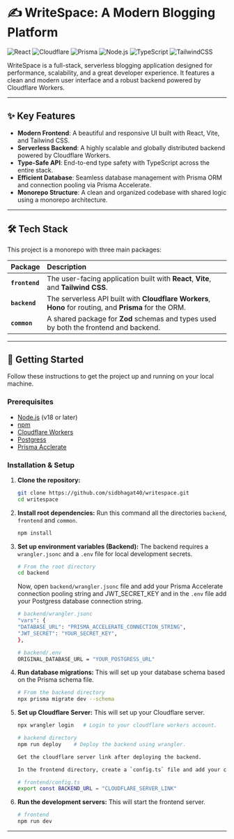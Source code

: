 # ✍️ WriteSpace: A Modern Blogging Platform

![React](https://img.shields.io/badge/react-%2320232a.svg?style=for-the-badge&logo=react&logoColor=%2361DAFB)
![Cloudflare](https://img.shields.io/badge/Cloudflare-F38020?style=for-the-badge&logo=Cloudflare&logoColor=white)
![Prisma](https://img.shields.io/badge/Prisma-3982CE?style=for-the-badge&logo=Prisma&logoColor=white)
![Node.js](https://img.shields.io/badge/node.js-6DA55F?style=for-the-badge&logo=node.js&logoColor=white)
![TypeScript](https://img.shields.io/badge/typescript-%23007ACC.svg?style=for-the-badge&logo=typescript&logoColor=white)
![TailwindCSS](https://img.shields.io/badge/tailwindcss-%2338B2AC.svg?style=for-the-badge&logo=tailwind-css&logoColor=white)

WriteSpace is a full-stack, serverless blogging application designed for performance, scalability, and a great developer experience. It features a clean and modern user interface and a robust backend powered by Cloudflare Workers.

---

## ✨ Key Features

- **Modern Frontend**: A beautiful and responsive UI built with React, Vite, and Tailwind CSS.
- **Serverless Backend**: A highly scalable and globally distributed backend powered by Cloudflare Workers.
- **Type-Safe API**: End-to-end type safety with TypeScript across the entire stack.
- **Efficient Database**: Seamless database management with Prisma ORM and connection pooling via Prisma Accelerate.
- **Monorepo Structure**: A clean and organized codebase with shared logic using a monorepo architecture.

---

## 🛠️ Tech Stack

This project is a monorepo with three main packages:

| Package       | Description                                                                                             |
| :------------ | :------------------------------------------------------------------------------------------------------ |
| **`frontend`** | The user-facing application built with **React**, **Vite**, and **Tailwind CSS**.                       |
| **`backend`** | The serverless API built with **Cloudflare Workers**, **Hono** for routing, and **Prisma** for the ORM. |
| **`common`** | A shared package for **Zod** schemas and types used by both the frontend and backend.                 |

---

## 🚀 Getting Started

Follow these instructions to get the project up and running on your local machine.

### Prerequisites

- [Node.js](https://nodejs.org/) (v18 or later)
- [npm](https://www.npmjs.com/)
- [Cloudflare Workers](https://workers.cloudflare.com/)
- [Postgress](https://www.postgresql.org/)
- [Prisma Acclerate](https://www.prisma.io/docs/postgres/database/connection-pooling)

### Installation & Setup

1.  **Clone the repository:**
    ```bash
    git clone https://github.com/sidbhagat40/writespace.git
    cd writespace
    ```

2.  **Install root dependencies:**
    Run this command all the directories `backend`, `frontend` and `common`.
    ```bash
    npm install
    ```

3.  **Set up environment variables (Backend):**
    The backend requires a `wrangler.jsonc` and a `.env` file for local development secrets.
    ```bash
    # From the root directory
    cd backend
    ```
    Now, open `backend/wrangler.jsonc` file and add your Prisma Accelerate connection pooling string and JWT_SECRET_KEY and in the `.env` file add your Postgress database connection string.

    ```bash
    # backend/wrangler.jsonc
    "vars": {
    "DATABASE_URL": "PRISMA_ACCELERATE_CONNECTION_STRING",
    "JWT_SECRET": "YOUR_SECRET_KEY",
    },

    # backend/.env
    ORIGINAL_DATABASE_URL = "YOUR_POSTGRESS_URL"
    ```
    
4.  **Run database migrations:**
    This will set up your database schema based on the Prisma schema file.
    ```bash
    # From the backend directory
    npx prisma migrate dev --schema
    ```
    
6.  **Set up Cloudflare Server:**
    This will set up your Cloudflare server.
    ```bash
    npx wrangler login   # Login to your cloudflare workers account.

    # backend directory
    npm run deploy    # Deploy the backend using wrangler.

    Get the cloudflare server link after deploying the backend.

    In the frontend directory, create a `config.ts` file and add your cloudflare serverless link.
    
    # frontend/config.ts
    export const BACKEND_URL = "CLOUDFLARE_SERVER_LINK"
    ```
    
7.  **Run the development servers:**
    This will start the frontend server.
    ```bash
    # frontend
    npm run dev
    ```

---


